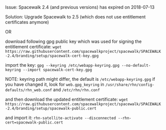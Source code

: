 Issue: Spacewalk 2.4 (and previous versions) has expired on 2018-07-13

Solution: Upgrade Spacewalk to 2.5 (which does not use entitlement certificates anymore)

OR

download following gpg public key which was used for signing the entitlement certificate:
`wget https://raw.githubusercontent.com/spacewalkproject/spacewalk/SPACEWALK-2.4/branding/setup/spacewalk-cert-key.gpg`

import the key: `gpg --keyring /etc/webapp-keyring.gpg --no-default-keyring --import spacewalk-cert-key.gpg`

NOTE: keyring path might differ, the default is `/etc/webapp-keyring.gpg` if you have changed it, look for `web.gpg_keyring` in `/usr/share/rhn/config-defaults/rhn_web.conf` and `/etc/rhn/rhn.conf`

and then download the updated entitlement certificate: `wget https://raw.githubusercontent.com/spacewalkproject/spacewalk/SPACEWALK-2.4/branding/setup/spacewalk-public.cert`

and import it: `rhn-satellite-activate --disconnected --rhn-cert=spacewalk-public.cert`